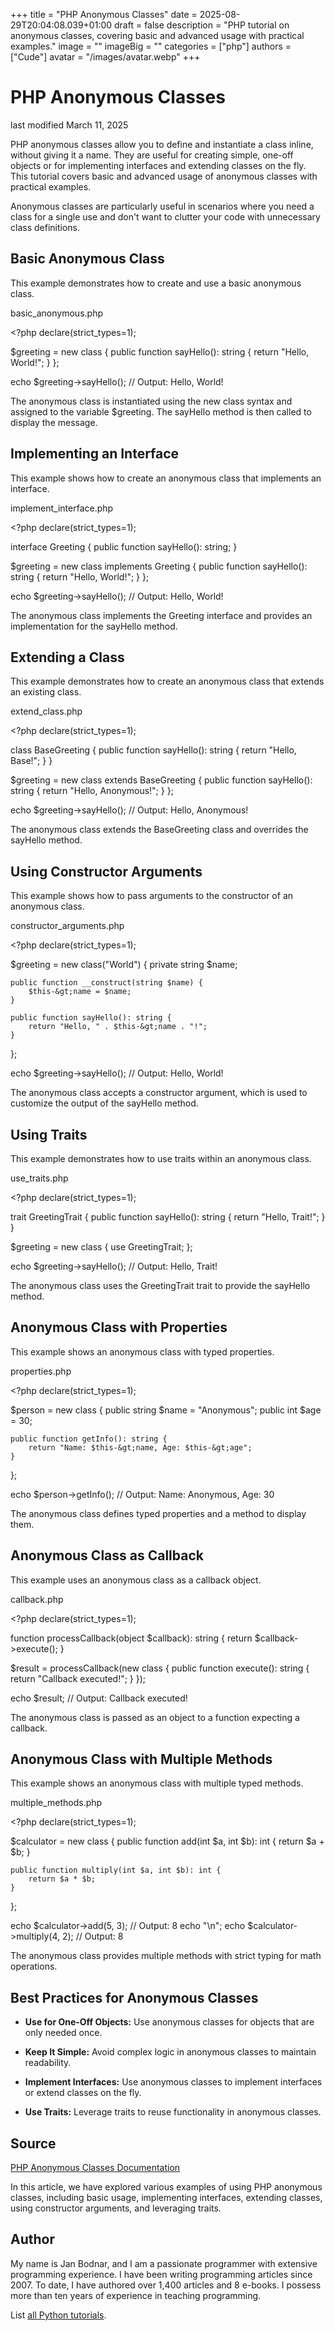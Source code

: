 +++
title = "PHP Anonymous Classes"
date = 2025-08-29T20:04:08.039+01:00
draft = false
description = "PHP tutorial on anonymous classes, covering basic and advanced usage with practical examples."
image = ""
imageBig = ""
categories = ["php"]
authors = ["Cude"]
avatar = "/images/avatar.webp"
+++

# PHP Anonymous Classes

last modified March 11, 2025

PHP anonymous classes allow you to define and instantiate a class inline, without
giving it a name. They are useful for creating simple, one-off objects or for
implementing interfaces and extending classes on the fly. This tutorial covers
basic and advanced usage of anonymous classes with practical examples.

Anonymous classes are particularly useful in scenarios where you need a class
for a single use and don't want to clutter your code with unnecessary class
definitions.

## Basic Anonymous Class

This example demonstrates how to create and use a basic anonymous class.

basic_anonymous.php
  

&lt;?php declare(strict_types=1);

$greeting = new class {
    public function sayHello(): string {
        return "Hello, World!";
    }
};

echo $greeting-&gt;sayHello();  // Output: Hello, World!

The anonymous class is instantiated using the new class syntax and
assigned to the variable $greeting. The sayHello method
is then called to display the message.

## Implementing an Interface

This example shows how to create an anonymous class that implements an interface.

implement_interface.php
  

&lt;?php declare(strict_types=1);

interface Greeting {
    public function sayHello(): string;
}

$greeting = new class implements Greeting {
    public function sayHello(): string {
        return "Hello, World!";
    }
};

echo $greeting-&gt;sayHello();  // Output: Hello, World!

The anonymous class implements the Greeting interface and provides
an implementation for the sayHello method.

## Extending a Class

This example demonstrates how to create an anonymous class that extends an
existing class.

extend_class.php
  

&lt;?php declare(strict_types=1);

class BaseGreeting {
    public function sayHello(): string {
        return "Hello, Base!";
    }
}

$greeting = new class extends BaseGreeting {
    public function sayHello(): string {
        return "Hello, Anonymous!";
    }
};

echo $greeting-&gt;sayHello();  // Output: Hello, Anonymous!

The anonymous class extends the BaseGreeting class and overrides
the sayHello method.

## Using Constructor Arguments

This example shows how to pass arguments to the constructor of an anonymous
class.

constructor_arguments.php
  

&lt;?php declare(strict_types=1);

$greeting = new class("World") {
    private string $name;

    public function __construct(string $name) {
        $this-&gt;name = $name;
    }

    public function sayHello(): string {
        return "Hello, " . $this-&gt;name . "!";
    }
};

echo $greeting-&gt;sayHello();  // Output: Hello, World!

The anonymous class accepts a constructor argument, which is used to customize
the output of the sayHello method.

## Using Traits

This example demonstrates how to use traits within an anonymous class.

use_traits.php
  

&lt;?php declare(strict_types=1);

trait GreetingTrait {
    public function sayHello(): string {
        return "Hello, Trait!";
    }
}

$greeting = new class {
    use GreetingTrait;
};

echo $greeting-&gt;sayHello();  // Output: Hello, Trait!

The anonymous class uses the GreetingTrait trait to provide the
sayHello method.

## Anonymous Class with Properties

This example shows an anonymous class with typed properties.

properties.php
  

&lt;?php declare(strict_types=1);

$person = new class {
    public string $name = "Anonymous";
    public int $age = 30;

    public function getInfo(): string {
        return "Name: $this-&gt;name, Age: $this-&gt;age";
    }
};

echo $person-&gt;getInfo();  // Output: Name: Anonymous, Age: 30

The anonymous class defines typed properties and a method to display them.

## Anonymous Class as Callback

This example uses an anonymous class as a callback object.

callback.php
  

&lt;?php declare(strict_types=1);

function processCallback(object $callback): string {
    return $callback-&gt;execute();
}

$result = processCallback(new class {
    public function execute(): string {
        return "Callback executed!";
    }
});

echo $result;  // Output: Callback executed!

The anonymous class is passed as an object to a function expecting a callback.

## Anonymous Class with Multiple Methods

This example shows an anonymous class with multiple typed methods.

multiple_methods.php
  

&lt;?php declare(strict_types=1);

$calculator = new class {
    public function add(int $a, int $b): int {
        return $a + $b;
    }

    public function multiply(int $a, int $b): int {
        return $a * $b;
    }
};

echo $calculator-&gt;add(5, 3);      // Output: 8
echo "\n";
echo $calculator-&gt;multiply(4, 2); // Output: 8

The anonymous class provides multiple methods with strict typing for math operations.

## Best Practices for Anonymous Classes

- **Use for One-Off Objects:** Use anonymous classes for objects that are only needed once.

- **Keep It Simple:** Avoid complex logic in anonymous classes to maintain readability.

- **Implement Interfaces:** Use anonymous classes to implement interfaces or extend classes on the fly.

- **Use Traits:** Leverage traits to reuse functionality in anonymous classes.

## Source

[PHP Anonymous Classes Documentation](https://www.php.net/manual/en/language.oop5.anonymous.php)

In this article, we have explored various examples of using PHP anonymous
classes, including basic usage, implementing interfaces, extending classes,
using constructor arguments, and leveraging traits.

## Author

My name is Jan Bodnar, and I am a passionate programmer with extensive
programming experience. I have been writing programming articles since 2007.
To date, I have authored over 1,400 articles and 8 e-books. I possess more
than ten years of experience in teaching programming.

List [all Python tutorials](/all/#python).